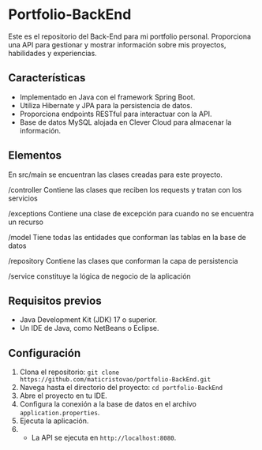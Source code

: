 # Portfolio-BackEnd

Este es el repositorio del Back-End para mi portfolio personal. Proporciona una API para gestionar y mostrar información sobre mis proyectos, habilidades y experiencias.

## Características
- Implementado en Java con el framework Spring Boot.
- Utiliza Hibernate y JPA para la persistencia de datos.
- Proporciona endpoints RESTful para interactuar con la API.
- Base de datos MySQL alojada en Clever Cloud para almacenar la información.

## Elementos
En src/main se encuentran las clases creadas para este proyecto.

/controller 
Contiene las clases que reciben los requests y tratan con los servicios

/exceptions 
Contiene una clase de excepción para cuando no se encuentra un recurso

/model
Tiene todas las entidades que conforman las tablas en la base de datos

/repository
Contiene las clases que conforman la capa de persistencia

/service
constituye la lógica de negocio de la aplicación

## Requisitos previos
- Java Development Kit (JDK) 17 o superior.
- Un IDE de Java, como NetBeans o Eclipse.

## Configuración
1. Clona el repositorio: `git clone https://github.com/maticristovao/portfolio-BackEnd.git`
2. Navega hasta el directorio del proyecto: `cd portfolio-BackEnd`
3. Abre el proyecto en tu IDE.
4. Configura la conexión a la base de datos en el archivo `application.properties`.
5. Ejecuta la aplicación.
6. - La API se ejecuta en `http://localhost:8080`.
